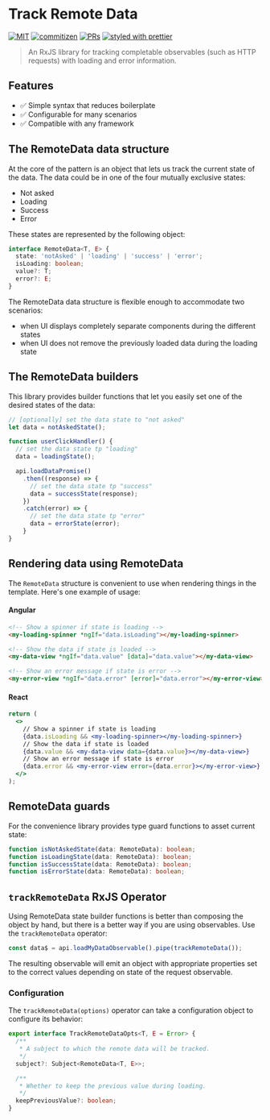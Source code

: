 # Track Remote Data

[![MIT](https://img.shields.io/packagist/l/doctrine/orm.svg?style=flat-square)]()
[![commitizen](https://img.shields.io/badge/commitizen-friendly-brightgreen.svg?style=flat-square)]()
[![PRs](https://img.shields.io/badge/PRs-welcome-brightgreen.svg?style=flat-square)]()
[![styled with prettier](https://img.shields.io/badge/styled_with-prettier-ff69b4.svg?style=flat-square)](https://github.com/prettier/prettier)

> An RxJS library for tracking completable observables (such as HTTP requests) with loading and error information.

## Features

- ✅ Simple syntax that reduces boilerplate
- ✅ Configurable for many scenarios
- ✅ Compatible with any framework

## The RemoteData data structure

At the core of the pattern is an object that lets us track the current state of the data. The data could be in one of the four mutually exclusive states:

- Not asked
- Loading
- Success
- Error

These states are represented by the following object:

```ts
interface RemoteData<T, E> {
  state: 'notAsked' | 'loading' | 'success' | 'error';
  isLoading: boolean;
  value?: T;
  error?: E;
}
```

The RemoteData data structure is flexible enough to accommodate two scenarios:

- when UI displays completely separate components during the different states
- when UI does not remove the previously loaded data during the loading state

## The RemoteData builders

This library provides builder functions that let you easily set one of the desired states of the data:

```js
// [optionally] set the data state to "not asked"
let data = notAskedState();

function userClickHandler() {
  // set the data state tp "loading"
  data = loadingState();

  api.loadDataPromise()
    .then((response) => {
      // set the data state tp "success"
      data = successState(response);
    })
    .catch(error) => {
      // set the data state tp "error"
      data = errorState(error);
    }
}
```

## Rendering data using RemoteData

The `RemoteData` structure is convenient to use when rendering things in the template.
Here's one example of usage:

#### Angular

```html
<!-- Show a spinner if state is loading -->
<my-loading-spinner *ngIf="data.isLoading"></my-loading-spinner>

<!-- Show the data if state is loaded -->
<my-data-view *ngIf="data.value" [data]="data.value"></my-data-view>

<!-- Show an error message if state is error -->
<my-error-view *ngIf="data.error" [error]="data.error"></my-error-view>
```

#### React

```jsx
return (
  <>
    // Show a spinner if state is loading
    {data.isLoading && <my-loading-spinner></my-loading-spinner>}
    // Show the data if state is loaded
    {data.value && <my-data-view data={data.value}></my-data-view>}
    // Show an error message if state is error
    {data.error && <my-error-view error={data.error}></my-error-view>}
  </>
);
```

## RemoteData guards

For the convenience library provides type guard functions to asset current state:

```ts
function isNotAskedState(data: RemoteData): boolean;
function isLoadingState(data: RemoteData): boolean;
function isSuccessState(data: RemoteData): boolean;
function isErrorState(data: RemoteData): boolean;
```

## `trackRemoteData` RxJS Operator

Using RemoteData state builder functions is better than composing the object by hand, but there is a better way if you are using observables. Use the `trackRemoteData` operator:

```ts
const data$ = api.loadMyDataObservable().pipe(trackRemoteData());
```

The resulting observable will emit an object with appropriate properties set to the correct values depending on state of the request observable.

### Configuration

The `trackRemoteData(options)` operator can take a configuration object to configure its behavior:

```ts
export interface TrackRemoteDataOpts<T, E = Error> {
  /**
   * A subject to which the remote data will be tracked.
   */
  subject?: Subject<RemoteData<T, E>>;

  /**
   * Whether to keep the previous value during loading.
   */
  keepPreviousValue?: boolean;
}
```
